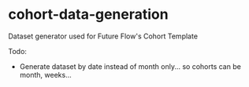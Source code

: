 # cohort-data-generation

Dataset generator used for Future Flow's Cohort Template

Todo:
- Generate dataset by date instead of month only... so cohorts can be month, weeks...
